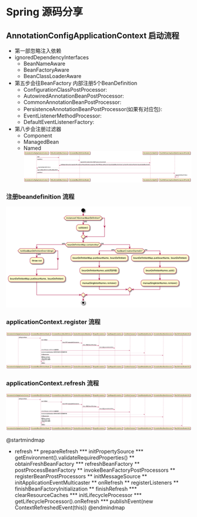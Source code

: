 # Spring 源码分享      
## AnnotationConfigApplicationContext 启动流程
* 第一部忽略注入依赖
* ignoredDependencyInterfaces
  * BeanNameAware 
  * BeanFactoryAware
  * BeanClassLoaderAware
* 第五步会往BeanFactory 内部注册5个BeanDefinition 
  * ConfigurationClassPostProcessor:
  * AutowiredAnnotationBeanPostProcessor:
  * CommonAnnotationBeanPostProcessor:
  * PersistenceAnnotationBeanPostProcessor(如果有对应包):
  * EventListenerMethodProcessor:
  * DefaultEventListenerFactory:
* 第八步会注册过滤器
  * Component
  * ManagedBean
  * Named 
![AnnotationConfigApplicationContext 启动流程](./AnnotationConfigApplicationContext_bootastrap.png)
### 注册beandefinition 流程
![注册Beandefinition](./registerBeanDefinition(RootBeanDef).png)
### applicationContext.register 流程
![register](./application_regist_class.png)

### applicationContext.refresh 流程
![refresh](./application_regist_class.png)


@startmindmap
* refresh
** prepareRefresh
*** initPropertySource
*** getEnvironment().validateRequiredProperties()
** obtainFreshBeanFactory
*** refreshBeanFactory
** postProcessBeanFactory
** invokeBeanFactoryPostProcessors
** registerBeanProstProcessors
** initMessageSource
** initApplicationEventMulticaster
** onRefresh
** registerListeners
** finishBeanFactoryInitialization
** finishRefresh
*** clearResourceCaches
*** initLifecycleProcessor
*** getLifecycleProcessor().onRefresh
*** publishEvent(new ContextRefreshedEvent(this))
@endmindmap
